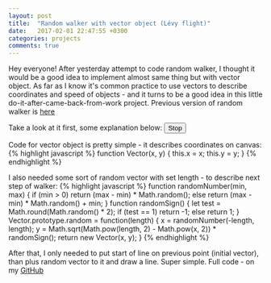 ```yaml
---
layout: post
title:  "Random walker with vector object (Lévy flight)"
date:   2017-02-01 22:47:55 +0300
categories: projects
comments: true
---
```


Hey everyone! After yesterday attempt to code random walker, I thought it would be a good idea to implement almost same thing but with vector object. As far as I know it's common practice to use vectors to describe coordinates and speed of objects - and it turns to be a good idea in this little do-it-after-came-back-from-work project. Previous version of random walker is [here][RW1]

Take a look at it first, some explanation below:
<canvas width="740px" height="600px" style="background-color: black"></canvas>
<button id="stopB" class="button-primary">Stop</button>
<script src="{{ site.url }}/assets/JS/Random_Walker_2/index.js"></script>

<style>
  @media screen and (max-width: 600px) {
    canvas {
      width: 340px;
      }
  }
</style>

Code for vector object is pretty simple - it describes coordinates on canvas:
{% highlight javascript %}
function Vector(x, y) {
  this.x = x;
  this.y = y;
}
{% endhighlight %}

I also needed some sort of random vector with set length - to describe next step of walker:
{% highlight javascript %}
function randomNumber(min, max) {
  if (min > 0)
    return (max - min) * Math.random();
  else
    return (max - min) * Math.random() + min;
}
function randomSign() {
  let test = Math.round(Math.random() * 2);
  if (test == 1)
    return -1;
  else
    return 1;
}
Vector.prototype.random = function(length) {
  x = randomNumber(-length, length);
  y = Math.sqrt(Math.pow(length, 2) - Math.pow(x, 2)) * randomSign();
  return new Vector(x, y);
}
{% endhighlight %}

After that, I only needed to put start of line on previous point (initial vector), than plus random vector to it and draw a line. Super simple.
Full code - on my [GitHub][RW2_code]

[RW2_code]: https://github.com/IgorKonovalov/Little_projects/tree/master/Random_walker
[RW1]: https://IgorKonovalov.github.io/projects/2017/01/31/Simple_Random_walker.html
